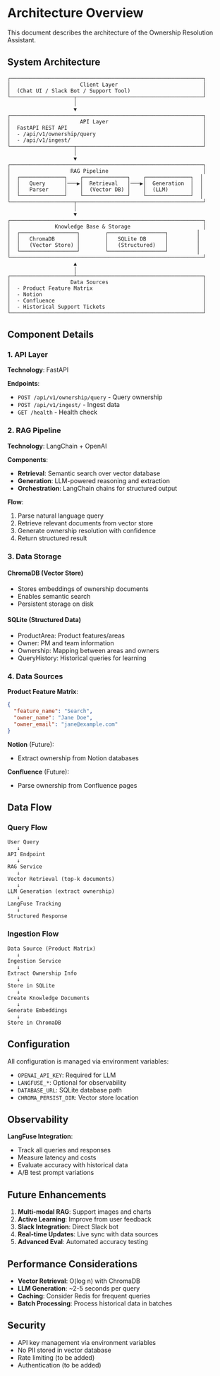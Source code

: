 # Architecture Overview

This document describes the architecture of the Ownership Resolution Assistant.

## System Architecture

```
┌─────────────────────────────────────────────────────────────┐
│                      Client Layer                           │
│  (Chat UI / Slack Bot / Support Tool)                       │
└────────────────────┬────────────────────────────────────────┘
                     │
                     ▼
┌─────────────────────────────────────────────────────────────┐
│                      API Layer                              │
│  FastAPI REST API                                           │
│  - /api/v1/ownership/query                                  │
│  - /api/v1/ingest/                                          │
└────────────────────┬────────────────────────────────────────┘
                     │
                     ▼
┌─────────────────────────────────────────────────────────────┐
│                   RAG Pipeline                              │
│  ┌──────────────┐    ┌──────────────┐    ┌──────────────┐  │
│  │   Query      │───▶│  Retrieval   │───▶│  Generation  │  │
│  │   Parser     │    │  (Vector DB) │    │  (LLM)       │  │
│  └──────────────┘    └──────────────┘    └──────────────┘  │
└────────────────────┬────────────────────────────────────────┘
                     │
                     ▼
┌─────────────────────────────────────────────────────────────┐
│              Knowledge Base & Storage                       │
│  ┌──────────────────┐        ┌──────────────────┐         │
│  │   ChromaDB       │        │   SQLite DB      │         │
│  │   (Vector Store) │        │   (Structured)   │         │
│  └──────────────────┘        └──────────────────┘         │
└─────────────────────────────────────────────────────────────┘
                     ▲
                     │
┌────────────────────┴────────────────────────────────────────┐
│                   Data Sources                              │
│  - Product Feature Matrix                                   │
│  - Notion                                                   │
│  - Confluence                                               │
│  - Historical Support Tickets                               │
└─────────────────────────────────────────────────────────────┘
```

## Component Details

### 1. API Layer

**Technology**: FastAPI

**Endpoints**:
- `POST /api/v1/ownership/query` - Query ownership
- `POST /api/v1/ingest/` - Ingest data
- `GET /health` - Health check

### 2. RAG Pipeline

**Technology**: LangChain + OpenAI

**Components**:
- **Retrieval**: Semantic search over vector database
- **Generation**: LLM-powered reasoning and extraction
- **Orchestration**: LangChain chains for structured output

**Flow**:
1. Parse natural language query
2. Retrieve relevant documents from vector store
3. Generate ownership resolution with confidence
4. Return structured result

### 3. Data Storage

#### ChromaDB (Vector Store)
- Stores embeddings of ownership documents
- Enables semantic search
- Persistent storage on disk

#### SQLite (Structured Data)
- ProductArea: Product features/areas
- Owner: PM and team information
- Ownership: Mapping between areas and owners
- QueryHistory: Historical queries for learning

### 4. Data Sources

**Product Feature Matrix**:
```json
{
  "feature_name": "Search",
  "owner_name": "Jane Doe",
  "owner_email": "jane@example.com"
}
```

**Notion** (Future):
- Extract ownership from Notion databases

**Confluence** (Future):
- Parse ownership from Confluence pages

## Data Flow

### Query Flow

```
User Query
   ↓
API Endpoint
   ↓
RAG Service
   ↓
Vector Retrieval (top-k documents)
   ↓
LLM Generation (extract ownership)
   ↓
LangFuse Tracking
   ↓
Structured Response
```

### Ingestion Flow

```
Data Source (Product Matrix)
   ↓
Ingestion Service
   ↓
Extract Ownership Info
   ↓
Store in SQLite
   ↓
Create Knowledge Documents
   ↓
Generate Embeddings
   ↓
Store in ChromaDB
```

## Configuration

All configuration is managed via environment variables:

- `OPENAI_API_KEY`: Required for LLM
- `LANGFUSE_*`: Optional for observability
- `DATABASE_URL`: SQLite database path
- `CHROMA_PERSIST_DIR`: Vector store location

## Observability

**LangFuse Integration**:
- Track all queries and responses
- Measure latency and costs
- Evaluate accuracy with historical data
- A/B test prompt variations

## Future Enhancements

1. **Multi-modal RAG**: Support images and charts
2. **Active Learning**: Improve from user feedback
3. **Slack Integration**: Direct Slack bot
4. **Real-time Updates**: Live sync with data sources
5. **Advanced Eval**: Automated accuracy testing

## Performance Considerations

- **Vector Retrieval**: O(log n) with ChromaDB
- **LLM Generation**: ~2-5 seconds per query
- **Caching**: Consider Redis for frequent queries
- **Batch Processing**: Process historical data in batches

## Security

- API key management via environment variables
- No PII stored in vector database
- Rate limiting (to be added)
- Authentication (to be added)

